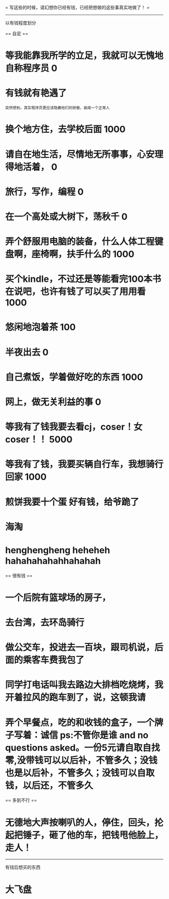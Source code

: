 = 写这些的时候，请幻想你已经有钱，已经把想做的这些事真实地做了！ =

----------
 以有钱程度划分

 == 自足 ==
 
# 等我能靠我所学的立足，我就可以无愧地自称程序员	0
# 有钱就有艳遇了
    突然想到，其实程序员更应该隐藏他们的骄傲，装成一个正常人
# 换个地方住，去学校后面				 1000
# 请自在地生活，尽情地无所事事，心安理得地活着，	0
# 旅行，写作，编程					0
# 在一个高处或大树下，荡秋千			0
# 弄个舒服用电脑的装备，什么人体工程键盘啊，座椅啊，扶手什么的	1000
# 买个kindle，不过还是等能看完100本书在说吧，也许有钱了可以买了用用看	1000
# 悠闲地泡着茶					100
# 半夜出去					0
# 自己煮饭，学着做好吃的东西			1000
# 网上，做无关利益的事				0
# 等我有了钱我要去看cj，coser！女coser！！	5000
# 等我有了钱，我要买辆自行车，我想骑行回家	1000
# 煎饼我要十个蛋 好有钱，给爷跪了
# 海淘
# henghengheng heheheh hahahahahahhahahah

 == 很有钱 ==
# 一个后院有篮球场的房子，		
# 去台湾，去环岛骑行
# 做公交车，投进去一百块，跟司机说，后面的乘客车费我包了
# 同学打电话叫我去路边大排档吃烧烤，我开着拉风的跑车到了，说，这顿我请
# 弄个早餐点，吃的和收钱的盒子，一个牌子写着：诚信  ps:不管你是谁 and  no questions asked。一份5元请自取自找零,没带钱可以以后补，不管多久；没钱也是以后补，不管多久；没钱可以自取钱，以后还，不管多久

 == 多到不行 ==

# 无德地大声按喇叭的人，停住，回头，抡起把锤子，砸了他的车，把钱甩他脸上，走人！


-------
有钱后想买的东西
# 大飞盘
